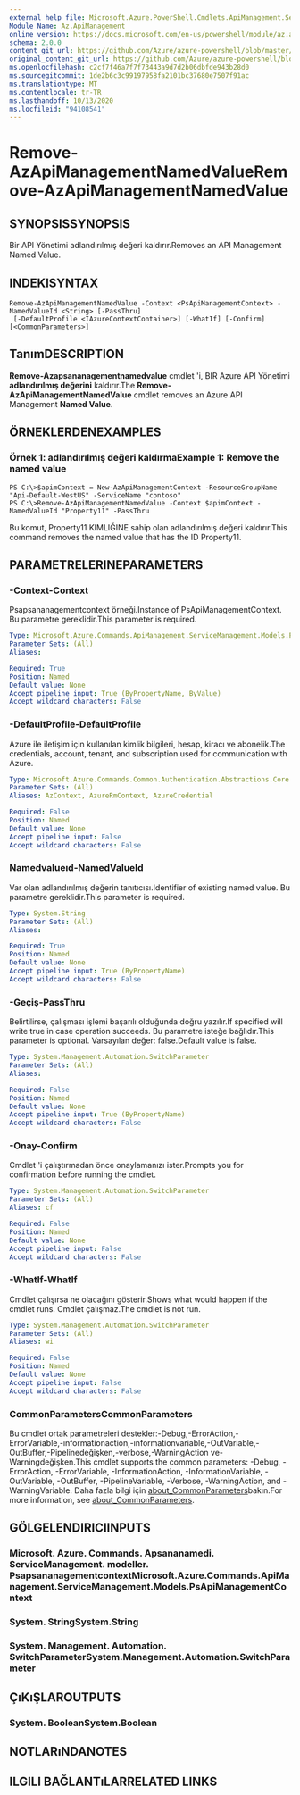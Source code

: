 ```yaml
---
external help file: Microsoft.Azure.PowerShell.Cmdlets.ApiManagement.ServiceManagement.dll-Help.xml
Module Name: Az.ApiManagement
online version: https://docs.microsoft.com/en-us/powershell/module/az.apimanagement/remove-azapimanagementnamedvalue
schema: 2.0.0
content_git_url: https://github.com/Azure/azure-powershell/blob/master/src/ApiManagement/ApiManagement/help/Remove-AzApiManagementNamedValue.md
original_content_git_url: https://github.com/Azure/azure-powershell/blob/master/src/ApiManagement/ApiManagement/help/Remove-AzApiManagementNamedValue.md
ms.openlocfilehash: c2cf7f46a7f7f73443a9d7d2b06dbfde943b28d0
ms.sourcegitcommit: 1de2b6c3c99197958fa2101bc37680e7507f91ac
ms.translationtype: MT
ms.contentlocale: tr-TR
ms.lasthandoff: 10/13/2020
ms.locfileid: "94108541"
---
```

# <span data-ttu-id="79cc2-101">Remove-AzApiManagementNamedValue</span><span class="sxs-lookup"><span data-stu-id="79cc2-101">Remove-AzApiManagementNamedValue</span></span>

## <span data-ttu-id="79cc2-102">SYNOPSIS</span><span class="sxs-lookup"><span data-stu-id="79cc2-102">SYNOPSIS</span></span>
<span data-ttu-id="79cc2-103">Bir API Yönetimi adlandırılmış değeri kaldırır.</span><span class="sxs-lookup"><span data-stu-id="79cc2-103">Removes an API Management Named Value.</span></span>

## <span data-ttu-id="79cc2-104">INDEKI</span><span class="sxs-lookup"><span data-stu-id="79cc2-104">SYNTAX</span></span>

```
Remove-AzApiManagementNamedValue -Context <PsApiManagementContext> -NamedValueId <String> [-PassThru]
 [-DefaultProfile <IAzureContextContainer>] [-WhatIf] [-Confirm] [<CommonParameters>]
```

## <span data-ttu-id="79cc2-105">Tanım</span><span class="sxs-lookup"><span data-stu-id="79cc2-105">DESCRIPTION</span></span>
<span data-ttu-id="79cc2-106">**Remove-Azapsananagementnamedvalue** cmdlet 'i, BIR Azure API Yönetimi **adlandırılmış değerini** kaldırır.</span><span class="sxs-lookup"><span data-stu-id="79cc2-106">The **Remove-AzApiManagementNamedValue** cmdlet removes an Azure API Management **Named Value**.</span></span>

## <span data-ttu-id="79cc2-107">ÖRNEKLERDEN</span><span class="sxs-lookup"><span data-stu-id="79cc2-107">EXAMPLES</span></span>

### <span data-ttu-id="79cc2-108">Örnek 1: adlandırılmış değeri kaldırma</span><span class="sxs-lookup"><span data-stu-id="79cc2-108">Example 1: Remove the named value</span></span>
```
PS C:\>$apimContext = New-AzApiManagementContext -ResourceGroupName "Api-Default-WestUS" -ServiceName "contoso"
PS C:\>Remove-AzApiManagementNamedValue -Context $apimContext -NamedValueId "Property11" -PassThru
```

<span data-ttu-id="79cc2-109">Bu komut, Property11 KIMLIĞINE sahip olan adlandırılmış değeri kaldırır.</span><span class="sxs-lookup"><span data-stu-id="79cc2-109">This command removes the named value that has the ID Property11.</span></span>

## <span data-ttu-id="79cc2-110">PARAMETRELERINE</span><span class="sxs-lookup"><span data-stu-id="79cc2-110">PARAMETERS</span></span>

### <span data-ttu-id="79cc2-111">-Context</span><span class="sxs-lookup"><span data-stu-id="79cc2-111">-Context</span></span>
<span data-ttu-id="79cc2-112">Psapsananagementcontext örneği.</span><span class="sxs-lookup"><span data-stu-id="79cc2-112">Instance of PsApiManagementContext.</span></span>
<span data-ttu-id="79cc2-113">Bu parametre gereklidir.</span><span class="sxs-lookup"><span data-stu-id="79cc2-113">This parameter is required.</span></span>

```yaml
Type: Microsoft.Azure.Commands.ApiManagement.ServiceManagement.Models.PsApiManagementContext
Parameter Sets: (All)
Aliases:

Required: True
Position: Named
Default value: None
Accept pipeline input: True (ByPropertyName, ByValue)
Accept wildcard characters: False
```

### <span data-ttu-id="79cc2-114">-DefaultProfile</span><span class="sxs-lookup"><span data-stu-id="79cc2-114">-DefaultProfile</span></span>
<span data-ttu-id="79cc2-115">Azure ile iletişim için kullanılan kimlik bilgileri, hesap, kiracı ve abonelik.</span><span class="sxs-lookup"><span data-stu-id="79cc2-115">The credentials, account, tenant, and subscription used for communication with Azure.</span></span>

```yaml
Type: Microsoft.Azure.Commands.Common.Authentication.Abstractions.Core.IAzureContextContainer
Parameter Sets: (All)
Aliases: AzContext, AzureRmContext, AzureCredential

Required: False
Position: Named
Default value: None
Accept pipeline input: False
Accept wildcard characters: False
```

### <span data-ttu-id="79cc2-116">Namedvalueıd</span><span class="sxs-lookup"><span data-stu-id="79cc2-116">-NamedValueId</span></span>
<span data-ttu-id="79cc2-117">Var olan adlandırılmış değerin tanıtıcısı.</span><span class="sxs-lookup"><span data-stu-id="79cc2-117">Identifier of existing named value.</span></span>
<span data-ttu-id="79cc2-118">Bu parametre gereklidir.</span><span class="sxs-lookup"><span data-stu-id="79cc2-118">This parameter is required.</span></span>

```yaml
Type: System.String
Parameter Sets: (All)
Aliases:

Required: True
Position: Named
Default value: None
Accept pipeline input: True (ByPropertyName)
Accept wildcard characters: False
```

### <span data-ttu-id="79cc2-119">-Geçiş</span><span class="sxs-lookup"><span data-stu-id="79cc2-119">-PassThru</span></span>
<span data-ttu-id="79cc2-120">Belirtilirse, çalışması işlemi başarılı olduğunda doğru yazılır.</span><span class="sxs-lookup"><span data-stu-id="79cc2-120">If specified will write true in case operation succeeds.</span></span>
<span data-ttu-id="79cc2-121">Bu parametre isteğe bağlıdır.</span><span class="sxs-lookup"><span data-stu-id="79cc2-121">This parameter is optional.</span></span>
<span data-ttu-id="79cc2-122">Varsayılan değer: false.</span><span class="sxs-lookup"><span data-stu-id="79cc2-122">Default value is false.</span></span>

```yaml
Type: System.Management.Automation.SwitchParameter
Parameter Sets: (All)
Aliases:

Required: False
Position: Named
Default value: None
Accept pipeline input: True (ByPropertyName)
Accept wildcard characters: False
```

### <span data-ttu-id="79cc2-123">-Onay</span><span class="sxs-lookup"><span data-stu-id="79cc2-123">-Confirm</span></span>
<span data-ttu-id="79cc2-124">Cmdlet 'i çalıştırmadan önce onaylamanızı ister.</span><span class="sxs-lookup"><span data-stu-id="79cc2-124">Prompts you for confirmation before running the cmdlet.</span></span>

```yaml
Type: System.Management.Automation.SwitchParameter
Parameter Sets: (All)
Aliases: cf

Required: False
Position: Named
Default value: None
Accept pipeline input: False
Accept wildcard characters: False
```

### <span data-ttu-id="79cc2-125">-WhatIf</span><span class="sxs-lookup"><span data-stu-id="79cc2-125">-WhatIf</span></span>
<span data-ttu-id="79cc2-126">Cmdlet çalışırsa ne olacağını gösterir.</span><span class="sxs-lookup"><span data-stu-id="79cc2-126">Shows what would happen if the cmdlet runs.</span></span>
<span data-ttu-id="79cc2-127">Cmdlet çalışmaz.</span><span class="sxs-lookup"><span data-stu-id="79cc2-127">The cmdlet is not run.</span></span>

```yaml
Type: System.Management.Automation.SwitchParameter
Parameter Sets: (All)
Aliases: wi

Required: False
Position: Named
Default value: None
Accept pipeline input: False
Accept wildcard characters: False
```

### <span data-ttu-id="79cc2-128">CommonParameters</span><span class="sxs-lookup"><span data-stu-id="79cc2-128">CommonParameters</span></span>
<span data-ttu-id="79cc2-129">Bu cmdlet ortak parametreleri destekler:-Debug,-ErrorAction,-ErrorVariable,-ınformationaction,-ınformationvariable,-OutVariable,-OutBuffer,-Pipelinedeğişken,-verbose,-WarningAction ve-Warningdeğişken.</span><span class="sxs-lookup"><span data-stu-id="79cc2-129">This cmdlet supports the common parameters: -Debug, -ErrorAction, -ErrorVariable, -InformationAction, -InformationVariable, -OutVariable, -OutBuffer, -PipelineVariable, -Verbose, -WarningAction, and -WarningVariable.</span></span> <span data-ttu-id="79cc2-130">Daha fazla bilgi için [about_CommonParameters](http://go.microsoft.com/fwlink/?LinkID=113216)bakın.</span><span class="sxs-lookup"><span data-stu-id="79cc2-130">For more information, see [about_CommonParameters](http://go.microsoft.com/fwlink/?LinkID=113216).</span></span>

## <span data-ttu-id="79cc2-131">GÖLGELENDIRICI</span><span class="sxs-lookup"><span data-stu-id="79cc2-131">INPUTS</span></span>

### <span data-ttu-id="79cc2-132">Microsoft. Azure. Commands. Apsananamedi. ServiceManagement. modeller. Psapsananagementcontext</span><span class="sxs-lookup"><span data-stu-id="79cc2-132">Microsoft.Azure.Commands.ApiManagement.ServiceManagement.Models.PsApiManagementContext</span></span>

### <span data-ttu-id="79cc2-133">System. String</span><span class="sxs-lookup"><span data-stu-id="79cc2-133">System.String</span></span>

### <span data-ttu-id="79cc2-134">System. Management. Automation. SwitchParameter</span><span class="sxs-lookup"><span data-stu-id="79cc2-134">System.Management.Automation.SwitchParameter</span></span>

## <span data-ttu-id="79cc2-135">ÇıKıŞLAR</span><span class="sxs-lookup"><span data-stu-id="79cc2-135">OUTPUTS</span></span>

### <span data-ttu-id="79cc2-136">System. Boolean</span><span class="sxs-lookup"><span data-stu-id="79cc2-136">System.Boolean</span></span>

## <span data-ttu-id="79cc2-137">NOTLARıNDA</span><span class="sxs-lookup"><span data-stu-id="79cc2-137">NOTES</span></span>

## <span data-ttu-id="79cc2-138">ILGILI BAĞLANTıLAR</span><span class="sxs-lookup"><span data-stu-id="79cc2-138">RELATED LINKS</span></span>
